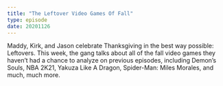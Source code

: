 ```yaml
---
title: "The Leftover Video Games Of Fall"
type: episode
date: 20201126
---
```

Maddy, Kirk, and Jason celebrate Thanksgiving in the best way possible: Leftovers. This week, the gang talks about all of the fall video games they haven’t had a chance to analyze on previous episodes, including Demon’s Souls, NBA 2K21, Yakuza Like A Dragon, Spider-Man: Miles Morales, and much, much more.